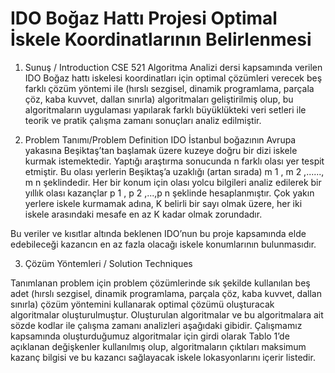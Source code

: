 # IDO Boğaz Hattı Projesi Optimal İskele Koordinatlarının Belirlenmesi
1. Sunuş / Introduction
CSE 521 Algoritma Analizi dersi kapsamında verilen IDO Boğaz hattı iskelesi koordinatları için optimal çözümleri verecek beş farklı çözüm yöntemi ile (hırslı sezgisel, dinamik programlama, parçala çöz, kaba kuvvet, dallan sınırla) algoritmaları geliştirilmiş olup, bu algoritmaların uygulaması yapılarak farklı büyüklükteki veri setleri ile teorik ve pratik çalışma zamanı sonuçları analiz edilmiştir.

2. Problem Tanımı/Problem Definition
IDO İstanbul boğazının Avrupa yakasına Beşiktaş’tan başlamak üzere kuzeye doğru bir dizi iskele kurmak istemektedir. Yaptığı araştırma sonucunda n farklı olası yer tespit etmiştir. Bu olası yerlerin Beşiktaş’a uzaklığı (artan sırada) m 1 , m 2 ,......, m n şeklindedir. Her bir konum için olası yolcu bilgileri analiz edilerek bir yıllık olası kazançlar p 1 , p 2 ,...,p n şeklinde hesaplanmıştır. Çok yakın yerlere iskele kurmamak adına, K belirli bir sayı olmak üzere, her iki iskele arasındaki mesafe en az K kadar olmak zorundadır.

Bu veriler ve kısıtlar altında beklenen IDO’nun bu proje kapsamında elde edebileceği kazancın en az fazla olacağı iskele konumlarının bulunmasıdır.

3. Çözüm Yöntemleri / Solution Techniques

Tanımlanan problem için problem çözümlerinde sık şekilde kullanılan beş adet (hırslı sezgisel, dinamik programlama, parçala çöz, kaba kuvvet, dallan sınırla) çözüm yöntemini kullanarak optimal çözümü oluşturacak algoritmalar oluşturulmuştur.
Oluşturulan algoritmalar ve bu algoritmalara ait sözde kodlar ile çalışma zamanı analizleri aşağıdaki gibidir.
Çalışmamız kapsamında oluşturduğumuz algoritmalar için girdi olarak Tablo 1’de açıklanan değişkenler kullanılmış olup, algoritmaların çıktıları maksimum kazanç bilgisi ve bu kazancı sağlayacak iskele lokasyonlarını içerir listedir.
